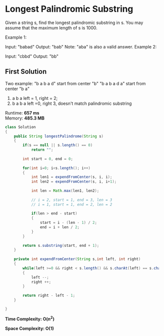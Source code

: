 # Longest Palindromic Substring

Given a string s, find the longest palindromic substring in s. You may assume that the maximum length of s is 1000.

Example 1:

Input: "babad"
Output: "bab"
Note: "aba" is also a valid answer.
Example 2:

Input: "cbbd"
Output: "bb"

## First Solution

Two example: 
"b a b a d"     start from center "b"
"b a b a d a"   start from center "b a"
1. a b a left = 1, right = 2; 
2. b a b a left =0, right 3, doesn't match palindromic substring

Runtime: **657 ms**  
Memory: **485.3 MB**

```java
class Solution 
{  
    public String longestPalindrome(String s) 
    {
        if(s == null || s.length() == 0)
            return "";
        
        int start = 0, end = 0;
        
        for(int i=0; i<s.length(); i++)
        {
            int len1 = expendFromCenter(s, i, i);
            int len2 = expendFromCenter(s, i, i+1);
            
            int len = Math.max(len1, len2);
            
            // i = 2, start = 1, end = 3, len = 3
            // i = 1, start = 1, end = 2, len = 2
            
            if(len > end - start)
            {
                start = i - (len - 1) / 2;
                end = i + len / 2;
            }
        }
      
        return s.substring(start, end + 1);
    }
    
    private int expendFromCenter(String s,int left, int right)
    {
        while(left >=0 && right < s.length() && s.charAt(left) == s.charAt(right))
        {   
            left --;
            right ++;
        }
        
        return right - left - 1;
    }

}
```

**Time Complexity: O(n<sup>2</sup>)**

**Space Complexity: O(1)**





